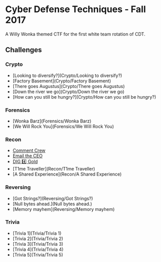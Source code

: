 Cyber Defense Techniques - Fall 2017
===========
A Willy Wonka themed CTF for the first white team rotation of CDT.

Challenges
----------
### Crypto
* [Looking to diversify?](Crypto/Looking to diversify?)
* [Factory Basement](Crypto/Factory Basement)
* [There goes Augustus](Crypto/There goes Augustus)
* [Down the river we go](Crypto/Down the river we go)
* [How can you still be hungry?](Crypto/How can you still be hungry?)

### Forensics
* [Wonka Barz](Forensics/Wonka Barz)
* [We Will Rock You](Forensics/We Will Rock You)

### Recon
* [Comment Crew](Recon/Comment_Crew)
* [Email the CEO](Recon/Email_the_CEO)
* [DIG 4️⃣ Gold](Recon/DIG_4️_Gold)
* [T1me Traveller](Recon/T1me Traveller)
* [A Shared Experience](Recon/A Shared Experience)

### Reversing
* [Got Strings?](Reversing/Got Strings?)
* [Null bytes ahead.](Null bytes ahead.)
* [Memory mayhem](Reversing/Memory mayhem)

### Trivia
* [Trivia 1](Trivia/Trivia 1)
* [Trivia 2](Trivia/Trivia 2)
* [Trivia 3](Trivia/Trivia 3)
* [Trivia 4](Trivia/Trivia 4)
* [Trivia 5](Trivia/Trivia 5)
